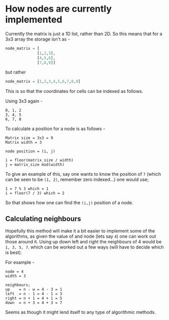 # How nodes are currently implemented

Currently the matrix is just a 1D list, rather than 2D. So this means that for a
 3x3 array the storage isn't as -

```python
node_matrix = [
              [1,2,3],
              [4,5,6],
              [7,8,9]] 
```

but rather 

```python
node_matrix = [1,2,3,4,5,6,7,8,9]
```

This is so that the coordinates for cells can be indexed as follows. 


Using 3x3 again - 

```
0, 1, 2
3, 4, 5
6, 7, 8
```

To calculate a position for a node is as follows - 

```
Matrix size = 3x3 = 9
Matrix width = 3

node position = (i, j)

i = floor(matrix_size / width)
j = matrix_size mod(width)
```

To give an example of this, say one wants to know the position of `7` (which can
be seen to be `(1, 2)`, remember zero indexed...) one would use;

```
1 = 7 % 3 which = 1
i = floor(7 / 3) which = 2
```

So that shows how one can find the `(i,j)` position of a node.

## Calculating neighbours

Hopefully this method will make it a bit easier to implement some of the
algorithms, as given the value of and node (lets say `4`) one can work out those
around it. Using up down left and right the neighbours of 4 would be `1, 3, 5,
7`. which can be worked out a few ways (will have to decide which is best). 

For example - 

```
node = 4
width = 3

neighbours;
up    = n - w = 4 - 3 = 1
left  = n - 1 = 4 - 1 = 3
right = n + 1 = 4 + 1 = 5
down  = n + 3 = 4 + 3 = 7
```

Seems as though it might lend itself to any type of algorithmic methods.

